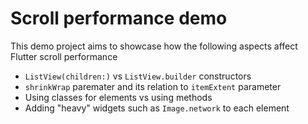 # Scroll performance demo

This demo project aims to showcase how the following aspects affect Flutter scroll performance

- `ListView(children:)` vs `ListView.builder` constructors
- `shrinkWrap` paremater and its relation to `itemExtent` parameter
- Using classes for elements vs using methods
- Adding "heavy" widgets such as `Image.network` to each element
